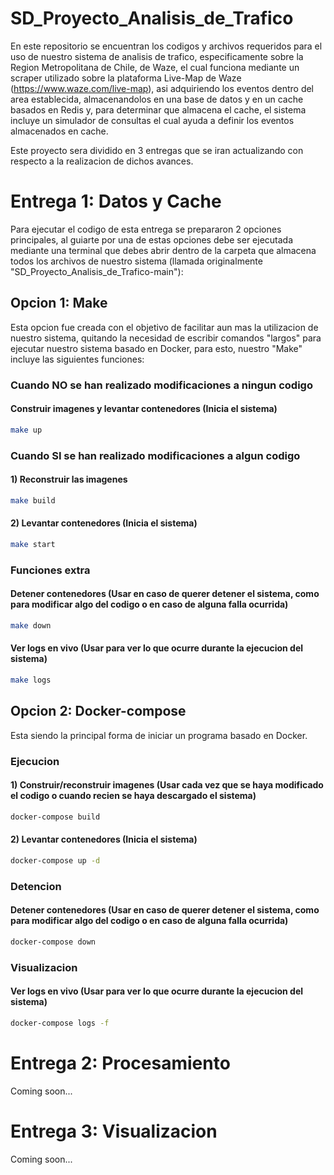 # SD_Proyecto_Analisis_de_Trafico
En este repositorio se encuentran los codigos y archivos requeridos para el uso de nuestro sistema de analisis de trafico, especificamente sobre la Region Metropolitana de Chile,  de Waze, el cual funciona mediante un scraper utilizado sobre la plataforma Live-Map de Waze (https://www.waze.com/live-map), asi adquiriendo los eventos dentro del area establecida, almacenandolos en una base de datos y en un cache basados en Redis y, para determinar que almacena el cache, el sistema incluye un simulador de consultas el cual ayuda a definir los eventos almacenados en cache.

Este proyecto sera dividido en 3 entregas que se iran actualizando con respecto a la realizacion de dichos avances.

# Entrega 1: Datos y Cache
Para ejecutar el codigo de esta entrega se prepararon 2 opciones principales, al guiarte por una de estas opciones debe ser ejecutada mediante una terminal que debes abrir dentro de la carpeta que almacena todos los archivos de nuestro sistema (llamada originalmente "SD_Proyecto_Analisis_de_Trafico-main"):

## Opcion 1: Make
Esta opcion fue creada con el objetivo de facilitar aun mas la utilizacion de nuestro sistema, quitando la necesidad de escribir comandos "largos" para ejecutar nuestro sistema basado en Docker, para esto, nuestro "Make" incluye las siguientes funciones:

### Cuando NO se han realizado modificaciones a ningun codigo

#### Construir imagenes y levantar contenedores (Inicia el sistema)
```bash
make up
```

### Cuando SI se han realizado modificaciones a algun codigo

#### 1) Reconstruir las imagenes
```bash
make build
```
#### 2) Levantar contenedores (Inicia el sistema)
```bash
make start
```
### Funciones extra

#### Detener contenedores (Usar en caso de querer detener el sistema, como para modificar algo del codigo o en caso de alguna falla ocurrida)
```bash
make down
```
#### Ver logs en vivo (Usar para ver lo que ocurre durante la ejecucion del sistema)
```bash
make logs
```

## Opcion 2: Docker-compose
Esta siendo la principal forma de iniciar un programa basado en Docker.

### Ejecucion

#### 1) Construir/reconstruir imagenes (Usar cada vez que se haya modificado el codigo o cuando recien se haya descargado el sistema)
```bash
docker-compose build
```
#### 2) Levantar contenedores (Inicia el sistema)
```bash
docker-compose up -d
```
### Detencion

#### Detener contenedores (Usar en caso de querer detener el sistema, como para modificar algo del codigo o en caso de alguna falla ocurrida)
```bash
docker-compose down
```
### Visualizacion

####  Ver logs en vivo (Usar para ver lo que ocurre durante la ejecucion del sistema)
```bash
docker-compose logs -f
```







# Entrega 2: Procesamiento
Coming soon...
# Entrega 3: Visualizacion
Coming soon...
